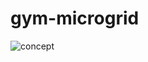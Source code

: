 # gym-microgrid


![concept](https://user-images.githubusercontent.com/34898732/42136928-be423156-7d5b-11e8-800a-834e94ab0ca6.jpg)

